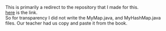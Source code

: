 <p> 
This is primarily a redirect to the repository that I made for this.</br> 
<a href='https://github.com/Dmarabito/Data-Structures-Lab-6'> here</a> is the link. </br>
So for transparency I did not write the MyMap.java, and MyHashMap.java files. Our teacher had us copy and paste it from the book.
</p>
